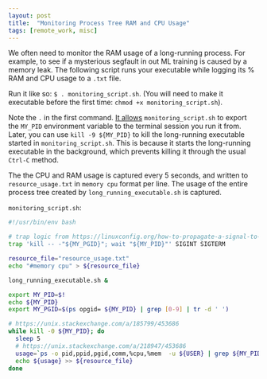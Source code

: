 ```yaml
---
layout: post
title:  "Monitoring Process Tree RAM and CPU Usage"
tags: [remote_work, misc]
---
```


We often need to monitor the RAM usage of a long-running process. For example, to see if a mysterious segfault in 
out ML training is caused by a memory leak. The following script runs your executable while logging its % RAM and CPU
usage to a `.txt` file.

Run it like so: `$ . monitoring_script.sh`. (You will need to make it executable before the first time:
`chmod +x monitoring_script.sh`).

Note the `.` in the first command. [It allows](https://stackoverflow.com/a/10781862/2469613) `monitoring_script.sh`
to export the `MY_PID` environment variable to the terminal session you run it from. Later, you can use
`kill -9 ${MY_PID}` to kill the long-running executable started in `monitoring_script.sh`. This is because it starts
the long-running executable in the background, which prevents killing it through the usual `Ctrl-C` method.

The the CPU and RAM usage is captured every 5 seconds, and written to `resource_usage.txt` in `memory cpu` format per
line. The usage of the entire process tree created by `long_running_executable.sh` is captured.

`monitoring_script.sh`:
```bash
#!/usr/bin/env bash

# trap logic from https://linuxconfig.org/how-to-propagate-a-signal-to-child-processes-from-a-bash-script
trap 'kill -- -"${MY_PGID}"; wait "${MY_PID}"' SIGINT SIGTERM

resource_file="resource_usage.txt"
echo "#memory cpu" > ${resource_file}

long_running_executable.sh &

export MY_PID=$!
echo ${MY_PID}
export MY_PGID=$(ps opgid= ${MY_PID} | grep [0-9] | tr -d ' ')

# https://unix.stackexchange.com/a/185799/453686
while kill -0 ${MY_PID}; do
  sleep 5
  # https://unix.stackexchange.com/a/218947/453686
  usage=`ps -o pid,ppid,pgid,comm,%cpu,%mem  -u ${USER} | grep ${MY_PID} | awk '{memory+=$6;cpu+=$5} END {print memory,cpu}'`
  echo ${usage} >> ${resource_file}
done
```
